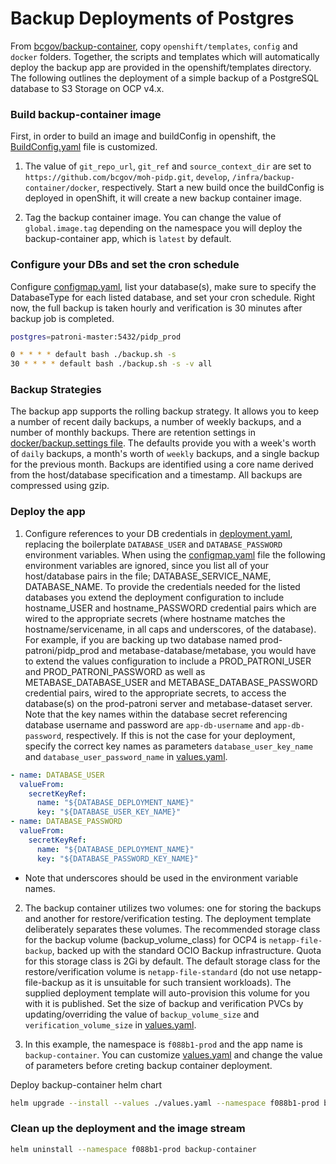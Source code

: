 # Backup Deployments of Postgres
From [bcgov/backup-container](https://github.com/BCDevOps/backup-container), copy `openshift/templates`, `config` and `docker` folders. Together, the scripts and templates which will automatically deploy the backup app are provided in the openshift/templates directory. 
The following outlines the deployment of a simple backup of a PostgreSQL database to S3 Storage on OCP v4.x.

### Build backup-container image

First, in order to build an image and buildConfig in openshift, the [BuildConfig.yaml](./openshift/templates/BuildConfig.yaml) file is customized. 
1. The value of `git_repo_url`, `git_ref` and `source_context_dir` are set to `https://github.com/bcgov/moh-pidp.git`, `develop`, `/infra/backup-container/docker`, respectively. Start a new build once the buildConfig is deployed in openShift, it will create a new backup container image. 

2. Tag the backup container image. You can change the value of `global.image.tag` depending on the namespace you will deploy the backup-container app, which is `latest` by default.

### Configure your DBs and set the cron schedule

Configure [configmap.yaml](./openshift/templates/configmap.yaml), list your database(s), make sure to specify the DatabaseType for each listed database, and set your cron schedule. Right now, the full backup is taken hourly and verification is 30 minutes after backup job is completed.

```bash
postgres=patroni-master:5432/pidp_prod

0 * * * * default bash ./backup.sh -s
30 * * * * default bash ./backup.sh -s -v all
```

### Backup Strategies
The backup app supports the rolling backup strategy. It allows you to keep a number of recent daily backups, a number of weekly backups, and a number of monthly backups. There are retention settings in [docker/backup.settings file](./docker/backup.settings). The defaults provide you with a week's worth of `daily` backups, a month's worth of `weekly` backups, and a single backup for the previous month. Backups are identified using a core name derived from the host/database specification and a timestamp. All backups are compressed using gzip.

### Deploy the app

1. Configure references to your DB credentials in [deployment.yaml](./openshift/templates/deployment.yaml), replacing the boilerplate `DATABASE_USER` and `DATABASE_PASSWORD` environment variables.
When using the [configmap.yaml](./openshift/templates/configmap.yaml) file the following environment variables are ignored, since you list all of your host/database pairs in the file; DATABASE_SERVICE_NAME, DATABASE_NAME. To provide the credentials needed for the listed databases you extend the deployment configuration to include hostname_USER and hostname_PASSWORD credential pairs which are wired to the appropriate secrets (where hostname matches the hostname/servicename, in all caps and underscores, of the database). For example, if you are backing up two database named prod-patroni/pidp_prod and metabase-database/metabase, you would have to extend the values configuration to include a PROD_PATRONI_USER and PROD_PATRONI_PASSWORD as well as METABASE_DATABASE_USER and METABASE_DATABASE_PASSWORD credential pairs, wired to the appropriate secrets, to access the database(s) on the prod-patroni server and metabase-dataset server.  Note that the key names within the database secret referencing database username and password are `app-db-username` and `app-db-password`, respectively. If this is not the case for your deployment, specify the correct key names as parameters `database_user_key_name` and `database_user_password_name` in [values.yaml](./openshift/values.yaml).

```yaml
- name: DATABASE_USER
  valueFrom:
    secretKeyRef:
      name: "${DATABASE_DEPLOYMENT_NAME}"
      key: "${DATABASE_USER_KEY_NAME}"
- name: DATABASE_PASSWORD
  valueFrom:
    secretKeyRef:
      name: "${DATABASE_DEPLOYMENT_NAME}"
      key: "${DATABASE_PASSWORD_KEY_NAME}"
```

* Note that underscores should be used in the environment variable names.

2. The backup container utilizes two volumes: one for storing the backups and another for restore/verification testing. The deployment template deliberately separates these volumes. The recommended storage class for the backup volume (backup_volume_class) for OCP4 is `netapp-file-backup`, backed up with the standard OCIO Backup infrastructure. Quota for this storage class is 2Gi by default. The default storage class for the restore/verification volume is `netapp-file-standard` (do not use netapp-file-backup as it is unsuitable for such transient workloads). The supplied deployment template will auto-provision this volume for you with it is published. Set the size of backup and verification PVCs by updating/overriding the value of `backup_volume_size` and `verification_volume_size` in [values.yaml](./openshift/values.yaml).

3. In this example, the namespace is `f088b1-prod` and the app name is `backup-container`. You can customize [values.yaml](./openshift/values.yaml) and change the value of parameters before creting backup container deployment.



<summary>Deploy backup-container helm chart</summary>

```bash
helm upgrade --install --values ./values.yaml --namespace f088b1-prod backup-container .
```

### Clean up the deployment and the image stream

```bash
helm uninstall --namespace f088b1-prod backup-container
```
